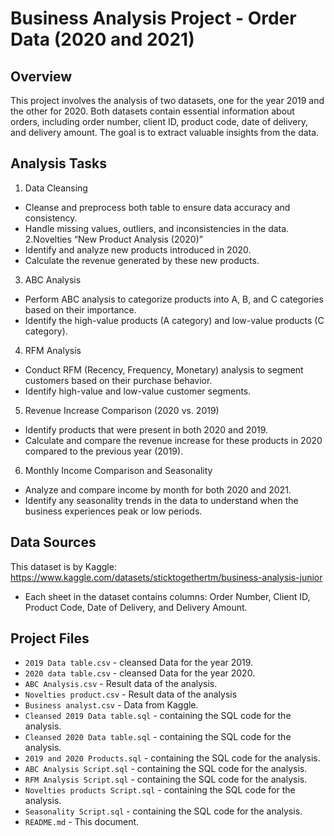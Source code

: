 # Business Analysis Project - Order Data (2020 and 2021)

## Overview

This project involves the analysis of two datasets, one for the year 2019 and the other for 2020. Both datasets contain essential information about orders, including order number, client ID, product code, date of delivery, and delivery amount. The goal is to extract valuable insights from the data.

## Analysis Tasks

1. Data Cleansing
- Cleanse and preprocess both table to ensure data accuracy and consistency.
- Handle missing values, outliers, and inconsistencies in the data.
2.Novelties “New Product Analysis (2020)”
- Identify and analyze new products introduced in 2020.
- Calculate the revenue generated by these new products.

3. ABC Analysis
- Perform ABC analysis to categorize products into A, B, and C categories based on their importance.
- Identify the high-value products (A category) and low-value products (C category).

4. RFM Analysis
- Conduct RFM (Recency, Frequency, Monetary) analysis to segment customers based on their purchase     behavior.
- Identify high-value and low-value customer segments.

5. Revenue Increase Comparison (2020 vs. 2019)
- Identify products that were present in both 2020 and 2019.
- Calculate and compare the revenue increase for these products in 2020 compared to the previous year (2019).

 6. Monthly Income Comparison and Seasonality
- Analyze and compare income by month for both 2020 and 2021.
- Identify any seasonality trends in the data to understand when the business experiences peak or low periods.

## Data Sources
This dataset is by Kaggle:
https://www.kaggle.com/datasets/sticktogethertm/business-analysis-junior

- Each sheet in the dataset contains columns: Order Number, Client ID, Product Code, Date of Delivery, and Delivery Amount.

## Project Files

- `2019 Data table.csv` - cleansed Data for the year 2019.
- `2020 data table.csv` - cleansed Data for the year 2020.
- `ABC Analysis.csv`  - Result data of the analysis.
- `Novelties product.csv` -  Result data of the analysis
- `Business analyst.csv` - Data from Kaggle.
- `Cleansed 2019 Data table.sql` - containing the SQL code for the analysis.
- `Cleansed 2020 Data table.sql` - containing the SQL code for the analysis.
- `2019 and 2020 Products.sql` - containing the SQL code for the analysis.
- `ABC Analysis Script.sql` - containing the SQL code for the analysis.
- `RFM Analysis Script.sql` - containing the SQL code for the analysis.
- `Novelties products Script.sql` - containing the SQL code for the analysis.
- `Seasonality Script.sql` - containing the SQL code for the analysis.
- `README.md` - This document.





